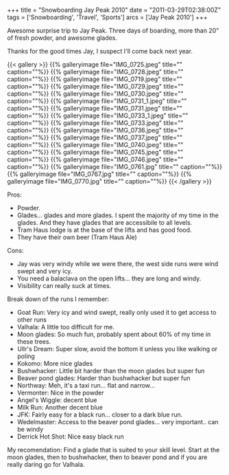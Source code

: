 +++
title = "Snowboarding Jay Peak 2010"
date = "2011-03-29T02:38:00Z"
tags = ['Snowboarding', 'Travel', 'Sports']
arcs = ['Jay Peak 2010']
+++

Awesome surprise trip to Jay Peak. Three days of boarding, more than 20" of
fresh powder, and awesome glades.

Thanks for the good times Jay, I suspect I'll come back next year.

{{< gallery >}} {{% galleryimage file="IMG_0725.jpeg" title=""
caption=""%}} {{% galleryimage file="IMG_0728.jpeg" title="" caption=""%}} {{%
galleryimage file="IMG_0719.jpeg" title="" caption=""%}} {{% galleryimage
file="IMG_0729.jpeg" title="" caption=""%}} {{% galleryimage
file="IMG_0730.jpeg" title="" caption=""%}} {{% galleryimage
file="IMG_0731_1.jpeg" title="" caption=""%}} {{% galleryimage
file="IMG_0731.jpeg" title="" caption=""%}} {{% galleryimage
file="IMG_0733_1.jpeg" title="" caption=""%}} {{% galleryimage
file="IMG_0733.jpeg" title="" caption=""%}} {{% galleryimage
file="IMG_0736.jpeg" title="" caption=""%}} {{% galleryimage
file="IMG_0737.jpeg" title="" caption=""%}} {{% galleryimage
file="IMG_0740.jpeg" title="" caption=""%}} {{% galleryimage
file="IMG_0745.jpeg" title="" caption=""%}} {{% galleryimage
file="IMG_0746.jpeg" title="" caption=""%}} {{% galleryimage
file="IMG_0761.jpg" title="" caption=""%}} {{% galleryimage
file="IMG_0767.jpg" title="" caption=""%}} {{% galleryimage
file="IMG_0770.jpg" title="" caption=""%}} {{< /gallery >}}

Pros:

  * Powder.
  * Glades... glades and more glades. I spent the majority of my time in the glades. And they have glades that are accessibile to all levels.
  * Tram Haus lodge is at the base of the lifts and has good food.
  * They have their own beer (Tram Haus Ale)

Cons:

  * Jay was very windy while we were there, the west side runs were wind swept and very icy.
  * You need a balaclava on the open lifts... they are long and windy.
  * Visibility can really suck at times.

Break down of the runs I remember:

  * Goat Run: Very icy and wind swept, really only used it to get access to other runs
  * Valhala: A little too difficult for me.
  * Moon glades: So much fun, probably spent about 60% of my time in these trees.
  * Ullr's Dream: Super slow, avoid the bottom it unless you like walking or poling
  * Kokomo: More nice glades
  * Bushwhacker: Little bit harder than the moon glades but super fun
  * Beaver pond glades: Harder than bushwhacker but super fun
  * Northway: Meh, it's a taxi run... flat and narrow...
  * Vermonter: Nice in the powder
  * Angel's Wiggle: decent blue
  * Milk Run: Another decent blue
  * JFK: Fairly easy for a black run... closer to a dark blue run.
  * Wedelmaster: Access to the beaver pond glades... very important.. can be windy
  * Derrick Hot Shot: Nice easy black run

My recomendation: Find a glade that is suited to your skill level. Start at
the moon glades, then to bushwhacker, then to beaver pond and if you are
really daring go for Valhala.



